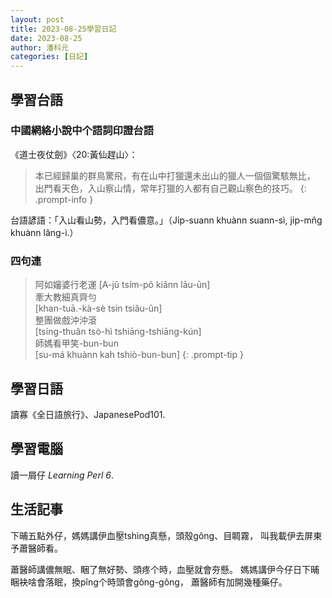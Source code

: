 ```yaml
---
layout: post
title: 2023-08-25學習日記
date: 2023-08-25
author: 潘科元
categories: [日記]
---
```

## 學習台語
### 中國網絡小說中个語詞印證台語

《道士夜仗劍》〈20:黃仙趕山〉：

> 本已經歸巢的群鳥驚飛，有在山中打獵還未出山的獵人一個個驚駭無比，
出門看天色，入山察山情，常年打獵的人都有自己觀山察色的技巧。
{: .prompt-info }

台語諺語：「入山看山勢，入門看儂意。」（Ji̍p-suann khuànn suann-sì,
ji̍p-mn̂g khuànn lâng-ì.）

### 四句連

> 阿如嬸婆行老運
[A-jû tsím-pô kiânn lāu-ūn]  
牽大教細真齊勻  
[khan-tuā.-kà-sè tsin tsiâu-ûn]  
整團做戲沖沖滾  
[tsíng-thuân tsò-hì tshiāng-tshiāng-kún]  
師媽看甲笑-bun-bun  
[su-má khuànn kah tshiò-bun-bun]
{: .prompt-tip }

## 學習日語
讀寡《全日語旅行》、JapanesePod101.

## 學習電腦
讀一屑仔 *Learning Perl 6*.

## 生活記事

下晡五點外仔，媽媽講伊血壓tshìng真懸，頭殼gông、目睭霧，
叫我載伊去屏東予蕭醫師看。

蕭醫師講儂無眠、睏了無好勢、頭疼个時，血壓就會夯懸。
媽媽講伊今仔日下晡睏袂啥會落眠，換pîng个時頭會gông-gông，
蕭醫師有加開幾種藥仔。
